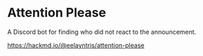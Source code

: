 # Attention Please
A Discord bot for finding who did not react to the announcement.

https://hackmd.io/@eelayntris/attention-please
